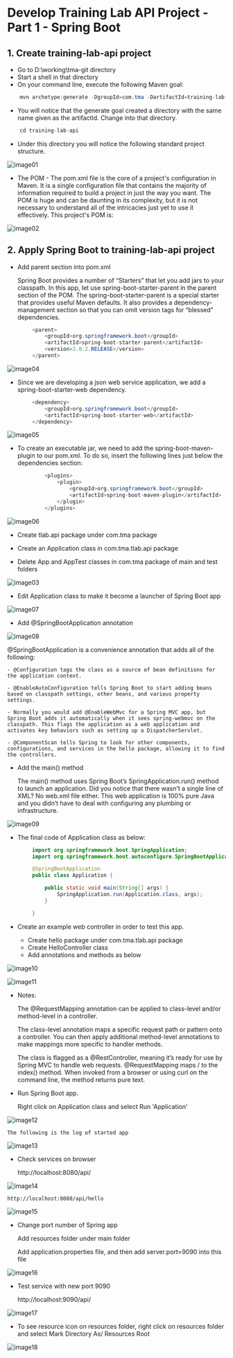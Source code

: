 # Develop Training Lab API Project - Part 1 - Spring Boot

## 1.  Create training-lab-api project

* Go to D:\working\tma-git directory
* Start a shell in that directory
* On your command line, execute the following Maven goal:

```java
    mvn archetype:generate -DgroupId=com.tma -DartifactId=training-lab-api -DarchetypeArtifactId=maven-archetype-quickstart -DinteractiveMode=false
```

* You will notice that the generate goal created a directory with the same name given as the artifactId. Change into that directory.

```java
    cd training-lab-api
```

* Under this directory you will notice the following standard project structure.

![image01](https://github.com/khanh97mh/CT/blob/master/training-lab/images/image01.PNG)

* The POM - The pom.xml file is the core of a project's configuration in Maven. It is a single configuration file that contains the majority of information required to build a project in just the way you want. The POM is huge and can be daunting in its complexity, but it is not necessary to understand all of the intricacies just yet to use it effectively. This project's POM is:

![image02](https://github.com/khanh97mh/CT/blob/master/training-lab/images/image02.PNG)

## 2.  Apply Spring Boot to training-lab-api project

* Add parent section into pom.xml

    Spring Boot provides a number of “Starters” that let you add jars to your classpath. In this app, let use spring-boot-starter-parent in the parent section of the POM. The spring-boot-starter-parent is a special starter that provides useful Maven defaults. It also provides a dependency-management section so that you can omit version tags for “blessed” dependencies.

```java
    	<parent>
    		<groupId>org.springframework.boot</groupId>
    		<artifactId>spring-boot-starter-parent</artifactId>
    		<version>2.0.2.RELEASE</version>
    	</parent>
```

![image04](https://github.com/khanh97mh/CT/blob/master/training-lab/images/image04.PNG)

* Since we are developing a json web service application, we add a spring-boot-starter-web dependency.

```java
	    <dependency>
            <groupId>org.springframework.boot</groupId>
            <artifactId>spring-boot-starter-web</artifactId>
        </dependency>
```

![image05](https://github.com/khanh97mh/CT/blob/master/training-lab/images/image05.PNG)

* To create an executable jar, we need to add the spring-boot-maven-plugin to our pom.xml. To do so, insert the following lines just below the dependencies section:

```java
	    	<plugins>
        		<plugin>
        			<groupId>org.springframework.boot</groupId>
        			<artifactId>spring-boot-maven-plugin</artifactId>
        		</plugin>
        	</plugins>
```

![image06](https://github.com/khanh97mh/CT/blob/master/training-lab/images/image06.PNG)

* Create tlab.api package under com.tma package

* Create an Application class in com.tma.tlab.api package

* Delete App and AppTest classes in com.tma package of main and test folders

![image03](https://github.com/khanh97mh/CT/blob/master/training-lab/images/image03.PNG)

* Edit Application class to make it become a launcher of Spring Boot app

![image07](https://github.com/khanh97mh/CT/blob/master/training-lab/images/image07.PNG)

* Add @SpringBootApplication annotation

![image08](https://github.com/khanh97mh/CT/blob/master/training-lab/images/image08.PNG)

@SpringBootApplication is a convenience annotation that adds all of the following:

    - @Configuration tags the class as a source of bean definitions for the application context.

    - @EnableAutoConfiguration tells Spring Boot to start adding beans based on classpath settings, other beans, and various property settings.

    - Normally you would add @EnableWebMvc for a Spring MVC app, but Spring Boot adds it automatically when it sees spring-webmvc on the classpath. This flags the application as a web application and activates key behaviors such as setting up a DispatcherServlet.

    - @ComponentScan tells Spring to look for other components, configurations, and services in the hello package, allowing it to find the controllers.

* Add the main() method

    The main() method uses Spring Boot’s SpringApplication.run() method to launch an application. Did you notice that there wasn’t a single line of XML? No web.xml file either. This web application is 100% pure Java and you didn’t have to deal with configuring any plumbing or infrastructure.

![image09](https://github.com/khanh97mh/CT/blob/master/training-lab/images/image09.PNG)

* The final code of Application class as below:

```java
        import org.springframework.boot.SpringApplication;
        import org.springframework.boot.autoconfigure.SpringBootApplication;

        @SpringBootApplication
        public class Application {

            public static void main(String[] args) {
                SpringApplication.run(Application.class, args);
            }

        }
```

* Create an example web controller in order to test this app.

    - Create hello package under com.tma.tlab.api package
    - Create HelloController class
    - Add annotations and methods as below

![image10](https://github.com/khanh97mh/CT/blob/master/training-lab/images/image10.PNG)

![image11](https://github.com/khanh97mh/CT/blob/master/training-lab/images/image11.PNG)

* Notes:

    The @RequestMapping annotation can be applied to class-level and/or method-level in a controller.

    The class-level annotation maps a specific request path or pattern onto a controller. You can then apply additional method-level annotations to make mappings more specific to handler methods.

    The class is flagged as a @RestController, meaning it’s ready for use by Spring MVC to handle web requests. @RequestMapping maps / to the index() method. When invoked from a browser or using curl on the command line, the method returns pure text.

* Run Spring Boot app.

    Right click on Application class and select Run 'Application'

![image12](https://github.com/khanh97mh/CT/blob/master/training-lab/images/image12.PNG)

    The following is the log of started app

![image13](https://github.com/khanh97mh/CT/blob/master/training-lab/images/image13.PNG)

* Check services on browser

    http://localhost:8080/api/

![image14](https://github.com/khanh97mh/CT/blob/master/training-lab/images/image14.PNG)

    http://localhost:8080/api/hello

![image15](https://github.com/khanh97mh/CT/blob/master/training-lab/images/image15.PNG)

* Change port number of Spring app

    Add resources folder under main folder

    Add application.properties file, and then add server.port=9090 into this file

![image16](https://github.com/khanh97mh/CT/blob/master/training-lab/images/image16.PNG)

* Test service with new port 9090

    http://localhost:9090/api/

![image17](https://github.com/khanh97mh/CT/blob/master/training-lab/images/image17.PNG)

* To see resource icon on resources folder, right click on resources folder and select Mark Directory As/ Resources Root

![image18](https://github.com/khanh97mh/CT/blob/master/training-lab/images/image18.PNG)








